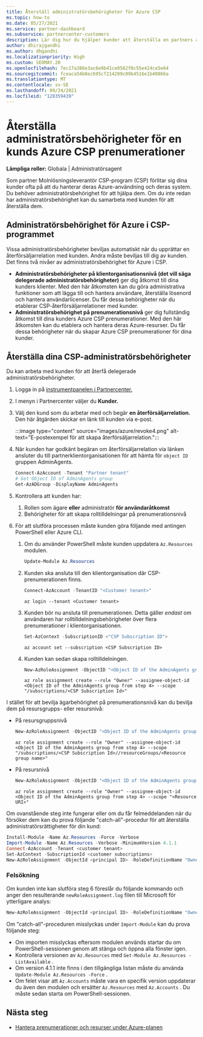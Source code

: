 ```yaml
---
title: Återställ administratörsbehörigheter för Azure CSP
ms.topic: how-to
ms.date: 05/27/2021
ms.service: partner-dashboard
ms.subservice: partnercenter-customers
description: Lär dig hur du hjälper kunder att återställa en partners administratörsbehörighet så att partnern kan hantera en kunds Azure Molnlösningsleverantör-prenumerationer (CSP).
author: dhirajgandhi
ms.author: dhgandhi
ms.localizationpriority: High
ms.custom: SEOMAY.20
ms.openlocfilehash: 7ec17a386e3ac6e9b41ce0582f0c55e424ce5e64
ms.sourcegitcommit: fceaca54b0ec695cf214209c09b4516e1b40866a
ms.translationtype: MT
ms.contentlocale: sv-SE
ms.lasthandoff: 09/24/2021
ms.locfileid: "128359439"
---
```

# <a name="reinstate-admin-privileges-for-a-customers-azure-csp-subscriptions"></a>Återställa administratörsbehörigheter för en kunds Azure CSP prenumerationer  

**Lämpliga roller:** Globala | Administratörsagent

Som partner Molnlösningsleverantör CSP-program (CSP) förlitar sig dina kunder ofta på att du hanterar deras Azure-användning och deras system. Du behöver administratörsbehörighet för att hjälpa dem. Om du inte redan har administratörsbehörighet kan du samarbeta med kunden för att återställa dem.

## <a name="admin-privileges-for-azure-in-the-csp-program"></a>Administratörsbehörighet för Azure i CSP-programmet

Vissa administratörsbehörigheter beviljas automatiskt när du upprättar en återförsäljarrelation med kunden. Andra måste beviljas till dig av kunden. Det finns två nivåer av administratörsbehörighet för Azure i CSP.

- **Administratörsbehörigheter på klientorganisationsnivå (det vill säga delegerade administratörsbehörigheter)** ger dig åtkomst till dina kunders klienter. Med den här åtkomsten kan du göra administrativa funktioner som att lägga till och hantera användare, återställa lösenord och hantera användarlicenser. Du får dessa behörigheter när du etablerar CSP-återförsäljarrelationer med kunder.
- **Administratörsbehörighet på prenumerationsnivå** ger dig fullständig åtkomst till dina kunders Azure CSP prenumerationer. Med den här åtkomsten kan du etablera och hantera deras Azure-resurser. Du får dessa behörigheter när du skapar Azure CSP prenumerationer för dina kunder.

## <a name="how-to-reinstate-your-csp-admin-privileges"></a>Återställa dina CSP-administratörsbehörigheter

Du kan arbeta med kunden för att återfå delegerade administratörsbehörigheter.

1. Logga in på [instrumentpanelen i Partnercenter.](https://partner.microsoft.com/dashboard)

2. I menyn i Partnercenter väljer du **Kunder.**

3. Välj den kund som du arbetar med och begär **en återförsäljarrelation.** Den här åtgärden skickar en länk till kunden via e-post.

   :::image type="content" source="images/azure/revoke4.png" alt-text="E-postexempel för att skapa återförsäljarrelation.":::

4. När kunden har godkänt begäran om återförsäljarrelation via länken ansluter du till partnerklientorganisationen för att hämta för `object ID` gruppen AdminAgents.
  
   ```powershell
   Connect-AzAccount -Tenant "Partner tenant"
   # Get Object ID of AdminAgents group
   Get-AzADGroup -DisplayName AdminAgents
   ```

5. Kontrollera att kunden har:

   1. Rollen som ägare **eller** administratör **för användaråtkomst** 
   2. Behörigheter för att skapa rolltilldelningar på prenumerationsnivå

6. För att slutföra processen måste kunden göra följande med antingen PowerShell eller Azure CLI. 

   1. Om du använder PowerShell måste kunden uppdatera `Az.Resources` modulen.

       ```powershell
       Update-Module Az.Resources
       ```

   2. Kunden ska ansluta till den klientorganisation där CSP-prenumerationen finns.

      ```powershell
      Connect-AzAccount -TenantID "<Customer tenant>"
      ```

      ```azurecli
      az login --tenant <Customer tenant>
      ```

   3. Kunden bör nu ansluta till prenumerationen. Detta gäller *endast* om användaren har rolltilldelningsbehörigheter över flera prenumerationer i klientorganisationen.

      ```powershell
      Set-AzContext -SubscriptionID <"CSP Subscription ID">
      ```

      ```azurecli
      az account set --subscription <CSP Subscription ID>
      ```

   4. Kunden kan sedan skapa rolltilldelningen.

      ```powershell
      New-AzRoleAssignment -ObjectID "<Object ID of the AdminAgents group from step 4>" -RoleDefinitionName "Owner" -Scope "/subscriptions/'<CSP subscription ID>'"
      ```

      ```azurecli
      az role assignment create --role "Owner" --assignee-object-id <Object ID of the AdminAgents group from step 4> --scope "/subscriptions/<CSP Subscription Id>"
      ```

I stället för att bevilja ägarbehörighet på prenumerationsnivå kan du bevilja dem på resursgrupps- eller resursnivå: 

- På resursgruppsnivå

   ```powershell
   New-AzRoleAssignment -ObjectID "<Object ID of the AdminAgents group from step 4>" -RoleDefinitionName Owner -Scope "/subscriptions/'SubscriptionID of CSP subscription'/resourceGroups/'Resource group name'"
   ```

   ```azurecli
   az role assignment create --role "Owner" --assignee-object-id <Object ID of the AdminAgents group from step 4> --scope "/subscriptions/<CSP Subscription Id>//resourceGroups/<Resource group name>"
   ```

- På resursnivå

   ```powershell
   New-AzRoleAssignment -ObjectID "<Object ID of the AdminAgents group from step 4>" -RoleDefinitionName Owner -Scope "<Resource URI>"
   ```

   ```azurecli
   az role assignment create --role "Owner" --assignee-object-id <Object ID of the AdminAgents group from step 4> --scope "<Resource URI>"
   ```

Om ovanstående steg inte fungerar eller om du får felmeddelanden när du försöker dem kan du prova följande "catch-all"-procedur för att återställa administratörsrättigheter för din kund:

```powershell
Install-Module -Name Az.Resources -Force -Verbose
Import-Module -Name Az.Resources -Verbose -MinimumVersion 4.1.1
Connect-AzAccount -Tenant <customer tenant>
Set-AzContext -SubscriptionId <customer subscriptions>
New-AzRoleAssignment -ObjectId <principal ID> -RoleDefinitionName "Owner" -Scope "/subscriptions/<customer subscription>" -ObjectType "ForeignGroup"
```
### <a name="troubleshooting"></a>Felsökning
Om kunden inte kan slutföra steg 6 föreslår du följande kommando och anger den resulterande `newRoleAssignment.log` filen till Microsoft för ytterligare analys:

```powershell
New-AzRoleAssignment -ObjectId <principal ID> -RoleDefinitionName "Owner" -Scope "/subscriptions/<customer subscription>" -ObjectType "ForeignGroup" -Debug > newRoleAssignment.log
```

Om "catch-all"-proceduren misslyckas under `Import-Module` kan du prova följande steg:
- Om importen misslyckas eftersom modulen används startar du om PowerShell-sessionen genom att stänga och öppna alla fönster igen.
- Kontrollera versionen av `Az.Resources` med `Get-Module Az.Resources -ListAvailable` .
- Om version 4.1.1 inte finns i den tillgängliga listan måste du använda `Update-Module Az.Resources -Force` .
- Om felet visar att `Az.Accounts` måste vara en specifik version uppdaterar du även den modulen och ersätter `Az.Resources` med `Az.Accounts` . Du måste sedan starta om PowerShell-sessionen.


## <a name="next-steps"></a>Nästa steg

- [Hantera prenumerationer och resurser under Azure-planen](azure-plan-manage.md)
